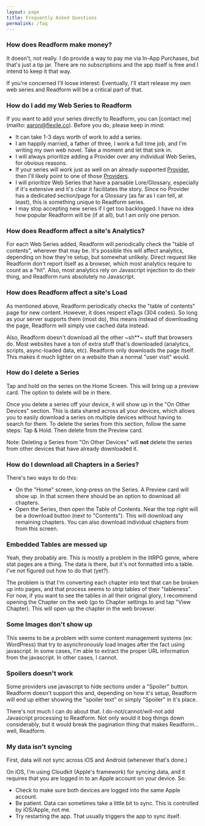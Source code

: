 ```yaml
---
layout: page
title: Frequently Asked Questions
permalink: /faq
---
```


### How does Readform make money?

It doesn't, not really. I do provide a way to pay me via In-App Purchases, but that's just a tip jar. There are no subscriptions and the app itself is free and I intend to keep it that way.

If you're concerned I'll loose interest: Eventually, I'll start release my own web series and Readform will be a critical part of that.

### How do I add my Web Series to Readform

If you want to add your series directly to Readform, you can [contact me](mailto: aaron@flexile.co). Before you do, please keep in mind:

- It can take 1-3 days worth of work to add a series.
- I am happily married, a father of three, I work a full time job, and I'm writing my own web novel. Take a moment and let that sink in.
- I will always prioritize adding a Provider over any individual Web Series, for obvious reasons.
- If your series will work just as well on an already-supported [Provider](/providers), then I'll likely point to one of those [Providers](/providers).
- I will prioritize Web Series that have a parsable Lore/Glossary, especially if it's extensive and it's clear it facilitates the story. Since no Provider has a dedicated section/page for a Glossary (as far as I can tell, at least), this is something unique to Readform series.
- I may stop accepting new series if I get too backlogged.  I have no idea how popular Readform will be (if at all), but I am only one person. 

### How does Readform affect a site's Analytics?

For each Web Series added, Readform will periodically check the "table of contents", wherever that may be. It's possible this will affect analytics, depending on how they're setup, but somewhat unlikely. Direct request like Readform don't report itself as a browser, which most analytics require to count as a "hit". Also, most analytics rely on Javascript injection to do their thing, and Readform runs absolutely no Javascript.

### How does Readform affect a site's Load

As mentioned above, Readform periodically checks the "table of contents" page for new content. However, it does respect eTags (304 codes). So long as your server supports them (most do), this means instead of downloading the page, Readform will simply use cached data instead.

Also, Readform doesn't download all the other ~sh**~ stuff that browsers do. Most websites have a ton of extra stuff that's downloaded (analytics, scripts, async-loaded data, etc). Readform only downloads the page itself. This makes it much lighter on a website than a normal "user visit" would.

### How do I delete a Series

Tap and hold on the series on the Home Screen. This will bring up a preview card. The option to delete will be in there.

Once you delete a series off your device, it will show up in the "On Other Devices" section. This is data shared across all your devices, which allows you to easily download a series on multiple devices without having to search for them. To delete the series from this section, follow the same steps: Tap & Hold. Then delete from the Preview card.

Note: Deleting a Series from "On Other Devices" will **not** delete the series from other devices that have already downloaded it.

### How do I download all Chapters in a Series?

There's two ways to do this:

- On the "Home" screen, long-press on the Series. A Preview card will show up. In that screen there should be an option to download all chapters.
- Open the Series, then open the Table of Contents. Near the top right will be a download button (next to "Contents"). This will download any remaining chapters. You can also download individual chapters from from this screen.

### Embedded Tables are messed up

Yeah, they probably are. This is mostly a problem in the litRPG genre, where stat pages are a thing. The data is there, but it's not formatted into a table. I've not figured out how to do that (yet?). 

The problem is that I'm converting each chapter into text that can be broken up into pages, and that process seems to strip tables of their "tableness". For now, if you want to see the tables in all their original glory, I recommend opening the Chapter on the web (go to Chapter settings to and tap "View Chapter). This will open up the chapter in the web browser.

### Some Images don't show up

This seems to be a problem with some content management systems (ex: WordPress) that try to asynchronously load images after the fact using javascript. In some cases, I'm able to extract the proper URL information from the javascript. In other cases, I cannot.  

### Spoilers doesn't work

Some providers use javascript to hide sections under a "Spoiler" button. Readform doesn't support this and, depending on how it's setup, Readform will end up either showing the "spoiler text" or simply "Spoiler" in it's place.

There's not much I can do about that. I do-not/cannot/will-not add Javascript processing to Readform. Not only would it bog things down considerably, but it would break the pagination thing that makes Readform... well, Readform.

### My data isn't syncing

First, data will not sync across iOS and Android (whenever that's done.)

On iOS, I'm using Cloudkit (Apple's framework) for syncing data, and it requires that you are logged in to an Apple account on your device.  So:

- Check to make sure both devices are logged into the same Apple account.
- Be patient. Data can sometimes take a little bit to sync.  This is controlled by iOS/Apple, not me.
- Try restarting the app. That usually triggers the app to sync itself.